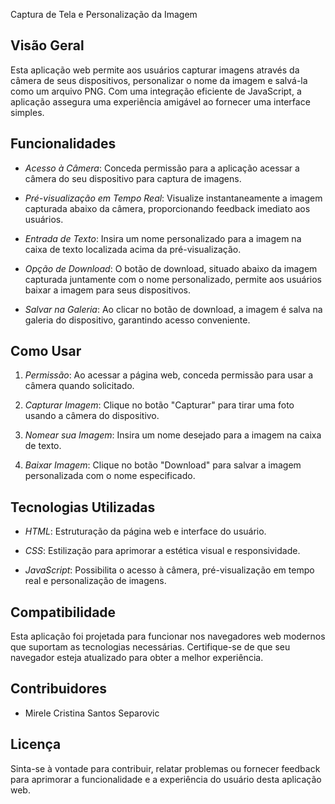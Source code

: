 Captura de Tela e Personalização da Imagem

## Visão Geral

Esta aplicação web permite aos usuários capturar imagens através da câmera de seus dispositivos, personalizar o nome da imagem e salvá-la como um arquivo PNG. Com uma integração eficiente de JavaScript, a aplicação assegura uma experiência amigável ao fornecer uma interface simples.

## Funcionalidades

- *Acesso à Câmera*: Conceda permissão para a aplicação acessar a câmera do seu dispositivo para captura de imagens.

- *Pré-visualização em Tempo Real*: Visualize instantaneamente a imagem capturada abaixo da câmera, proporcionando feedback imediato aos usuários.

- *Entrada de Texto*: Insira um nome personalizado para a imagem na caixa de texto localizada acima da pré-visualização.

- *Opção de Download*: O botão de download, situado abaixo da imagem capturada juntamente com o nome personalizado, permite aos usuários baixar a imagem para seus dispositivos.

- *Salvar na Galeria*: Ao clicar no botão de download, a imagem é salva na galeria do dispositivo, garantindo acesso conveniente.

## Como Usar

1. *Permissão*: Ao acessar a página web, conceda permissão para usar a câmera quando solicitado.

2. *Capturar Imagem*: Clique no botão "Capturar" para tirar uma foto usando a câmera do dispositivo.

3. *Nomear sua Imagem*: Insira um nome desejado para a imagem na caixa de texto.

4. *Baixar Imagem*: Clique no botão "Download" para salvar a imagem personalizada com o nome especificado.

## Tecnologias Utilizadas

- *HTML*: Estruturação da página web e interface do usuário.
  
- *CSS*: Estilização para aprimorar a estética visual e responsividade.

- *JavaScript*: Possibilita o acesso à câmera, pré-visualização em tempo real e personalização de imagens.

## Compatibilidade

Esta aplicação foi projetada para funcionar nos navegadores web modernos que suportam as tecnologias necessárias. Certifique-se de que seu navegador esteja atualizado para obter a melhor experiência.

## Contribuidores

- Mirele Cristina Santos Separovic

## Licença
Sinta-se à vontade para contribuir, relatar problemas ou fornecer feedback para aprimorar a funcionalidade e a experiência do usuário desta aplicação web.
